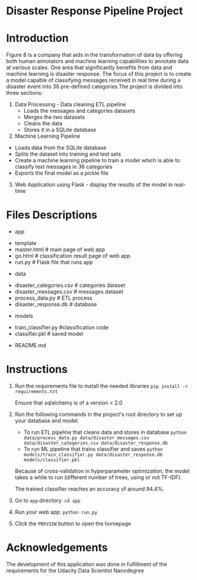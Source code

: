 # Disaster Response Pipeline Project

# Introduction

Figure 8 is a company that aids in the transformation of data by offering both human annotators and machine learning capabilities to annotate data at various scales. One area that significantly benefits from data and machine learning is disaster response. The focus of this project is to create a model capable of classifying messages received in real time during a disaster event into 36 pre-defined categories.The project is divided into three sections:

1. Data Processing - Data cleaning ETL pipeline 
    - Loads the messages and categories datasets
    - Merges the two datasets
    - Cleans the data
    - Stores it in a SQLite database
2. Machine Learning Pipeline 
- Loads data from the SQLite database
- Splits the dataset into training and test sets
- Create a machine learning pipeline to train a model which is able to classify text messages in 36 categories
- Exports the final model as a pickle file

3. Web Application using Flask - display the results of the model in real-time 

# Files Descriptions

- app
 * template
* master.html  # main page of web app
* go.html  # classification result page of web app
* run.py  # Flask file that runs app

- data
* disaster_categories.csv  # categories dataset
* disaster_messages.csv  # messages dataset
* process_data.py # ETL process
* disaster_response.db   # database 

- models
* train_classifier.py #classification code
* classifier.pkl  # saved model 

- README.md


# Instructions

1. Run the requirements file to install the needed libraries
    `pip install -r requirements.txt`

    Ensure that sqlalchemy is of a version < 2.0

2. Run the following commands in the project's root directory to set up your database and model.

    - To run ETL pipeline that cleans data and stores in database
        `python data/process_data.py data/disaster_messages.csv data/disaster_categories.csv data/disaster_response.db`
    - To run ML pipeline that trains classifier and saves
        `python models/train_classifier.py data/disaster_response.db models/classifier.pkl`

    Because of cross-validation in hyperparameter optimization, the model takes a while to run (different number of
    trees, using or not TF-IDF).

    The trained classifier reaches an accuracy of around 94.4%.

3. Go to `app` directory: `cd app`

4. Run your web app: `python run.py`

5. Click the `PREVIEW` button to open the homepage

# Acknowledgements

The development of this application was done in fulfillment of the requirements for the Udacity Data Scientist Nanodegree